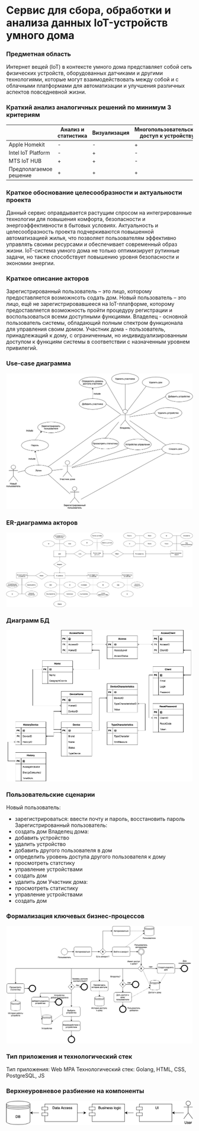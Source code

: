 # Сервис для сбора, обработки и анализа данных IoT-устройств умного дома
<!-- ### Идея проекта
Идея проекта заключается в создании сервиса, специализированного на сборе данных с IoT-устройств и их последующем анализе, что позволяяет  эффективно контролировать и автоматизировать различные аспекты своей повседневной среды, создавая удобные условия для комфортной жизни. -->
### Предметная область
Интернет вещей (IoT) в контексте умного дома представляет собой сеть физических устройств, оборудованных датчиками и другими технологиями, которые могут взаимодействовать между собой и с облачными платформами для автоматизации и улучшения различных аспектов повседневной жизни.
### Краткий анализ аналогичных решений по минимум 3 критериям
|              | Анализ и статистика                 | Визуализация | Многопользовательский доступ к устройству| 
|--------------|---------------------------|------------|-----------------------------|
| Apple Homekit | -       | -          | +                           | 
| Intel IoT Platform | -  | +          | -                           |
| MTS IoT HUB         | +      | +          | -                           |    
| Предполагаемое решение  | + | + | + |
### Краткое обоснование целесообразности и актуальности проекта
Данный сервис оправдывается растущим спросом на интегрированные технологии для повышения комфорта, безопасности и энергоэффективности в бытовых условиях. Актуальность и целесообразность проекта подчеркиваются повышенной автоматизацией жилья, что позволяет пользователям эффективно управлять своими ресурсами и обеспечивает современный образ жизни. IoT-система умного дома не только оптимизирует рутинные задачи, но также способствует повышению уровня безопасности и экономии энергии.
### Краткое описание акторов
Зарегистрированный пользователь – это лицо, которому предоставляется возможнсоть содать дом.
Новый пользователь – это лицо, ещё не зарегистрировавшееся на IoT-платформе, которому предоставляется возможность пройти процедуру регистрации и воспользоваться всеми доступными функциями.
Владелец - основной пользователь системы, обладающий полным спектром функционала для управления своим домом.
Участник дома - пользователь, принадлежащий к дому, с ограниченным, но индивидуализированным доступом к функциям системы в соответствии с назначенным уровнем привилегий.
### Use-case диаграмма
![iot](/img/iot.png)
### ER-диаграмма акторов
![er](/img/er.png)
### Диаграмм БД
![db](/img/newDB.png)
### Пользовательские сценарии
Новый пользователь:
* зарегистрироваться: ввести почту и пароль, восстановить пароль
Зарегистрированный пользователь:
* создать дом
Владелец дома:
* добавить устройство
* удалить устройство
* добавить другого пользователя в дом
* определить уровень доступа другого пользователя к дому
* просмотреть статстику
* управление устройствами
* создать дом
* удалить дом
Участник дома:
* просмотреть статистику
* управление устройствами
* создать дом
### Формализация ключевых бизнес-процессов
![busmodel](/img/busmodel.png)
### Тип приложения и технологический стек
Тип приложения: Web MPA
Технологический стек: Golang, HTML, CSS, PostgreSQL, JS
### Верхнеуровневое разбиение на компоненты
![busmodel](/img/partition.png)
